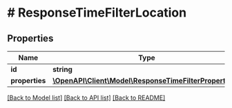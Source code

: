 # # ResponseTimeFilterLocation

## Properties

Name | Type | Description | Notes
------------ | ------------- | ------------- | -------------
**id** | **string** |  | 
**properties** | [**\OpenAPI\Client\Model\ResponseTimeFilterProperties[]**](ResponseTimeFilterProperties.md) |  | 

[[Back to Model list]](../../README.md#documentation-for-models) [[Back to API list]](../../README.md#documentation-for-api-endpoints) [[Back to README]](../../README.md)


